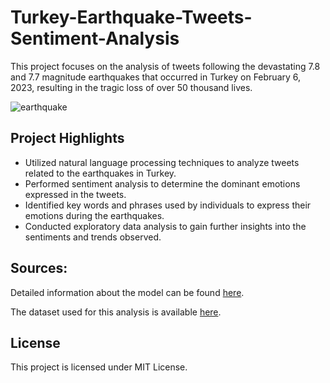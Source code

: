 # Turkey-Earthquake-Tweets-Sentiment-Analysis
This project focuses on the analysis of tweets following the devastating 7.8 and 7.7 magnitude earthquakes that occurred in Turkey on February 6, 2023, resulting in the tragic loss of over 50 thousand lives.


![earthquake](https://user-images.githubusercontent.com/75898277/232248450-ca5812f9-f545-42ae-ad44-edeb68301dcc.PNG)

Project Highlights
--

 - Utilized natural language processing techniques to analyze tweets related to the earthquakes in Turkey.
 - Performed sentiment analysis to determine the dominant emotions expressed in the tweets.
 - Identified key words and phrases used by individuals to express their emotions during the earthquakes.
 - Conducted exploratory data analysis to gain further insights into the sentiments and trends observed.

Sources:
--
Detailed information about the model can be found [here](https://huggingface.co/THUDM/chatglm-6b).

The dataset used for this analysis is available [here](https://www.kaggle.com/datasets/gpreda/turkey-earthquake-tweets).

License
--
This project is licensed under MIT License.
